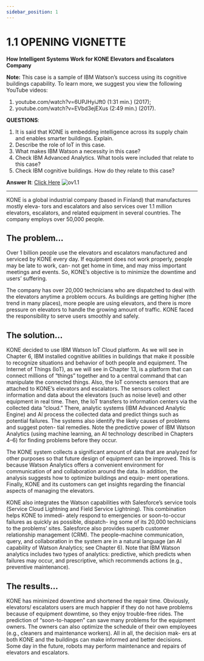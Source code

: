 ```yaml
---
sidebar_position: 1
---
```


# 1.1 OPENING VIGNETTE

**How Intelligent Systems Work for KONE Elevators and Escalators Company**


**Note:** This case is a sample of IBM Watson’s success using its cognitive buildings capability. To learn more, we suggest you view the following YouTube videos: 
1. youtube.com/watch?v=6UPJHyiJft0 (1:31 min.) (2017); 
2. youtube.com/watch?v=EVbd3ejEXus (2:49 min.) (2017).

**QUESTIONS**: 
1. It is said that KONE is embedding intelligence across its supply chain and enables smarter buildings. Explain.
2. Describe the role of IoT in this case.
3. What makes IBM Watson a necessity in this case?
4. Check IBM Advanced Analytics. What tools were included that relate to this case?
5. Check IBM cognitive buildings. How do they relate to this case?

**Answer It**: [Click Here](http://nankai-cs.mikecrm.com/qi6ABxT)
![ov1.1](/img/ov/ov1.1.png)
____
KONE is a global industrial company (based in Finland) that manufactures mostly eleva- tors and escalators and also services over 1.1 million elevators, escalators, and related equipment in several countries. The company employs over 50,000 people.


## The problem…

Over 1 billion people use the elevators and escalators manufactured and serviced by KONE every day. If equipment does not work properly, people may be late to work, can- not get home in time, and may miss important meetings and events. So, KONE’s objective is to minimize the downtime and users’ suffering.

The company has over 20,000 technicians who are dispatched to deal with the elevators anytime a problem occurs. As buildings are getting higher (the trend in many places), more people are using elevators, and there is more pressure on elevators to handle the growing amount of traffic. KONE faced the responsibility to serve users smoothly and safely.

## The solution…

KONE decided to use IBM Watson IoT Cloud platform. As we will see in Chapter 6, IBM installed cognitive abilities in buildings that make it possible to recognize situations and behavior of both people and equipment. The Internet of Things (IoT), as we will see in Chapter 13, is a platform that can connect millions of “things” together and to a central command that can manipulate the connected things. Also, the IoT connects sensors that are attached to KONE’s elevators and escalators. The sensors collect information and data about the elevators (such as noise level) and other equipment in real time. Then, the IoT transfers to information centers via the collected data “cloud.” There, analytic systems (IBM Advanced Analytic Engine) and AI process the collected data and predict things such as potential failures. The systems also identify the likely causes of problems and suggest poten- tial remedies. Note the predictive power of IBM Watson Analytics (using machine learning, an AI technology described in Chapters 4–6) for finding problems before they occur.

The KONE system collects a significant amount of data that are analyzed for other purposes so that future design of equipment can be improved. This is because Watson Analytics offers a convenient environment for communication of and collaboration around the data. In addition, the analysis suggests how to optimize buildings and equip- ment operations. Finally, KONE and its customers can get insights regarding the financial aspects of managing the elevators.

KONE also integrates the Watson capabilities with Salesforce’s service tools (Service Cloud Lightning and Field Service Lightning). This combination helps KONE to immedi- ately respond to emergencies or soon-to-occur failures as quickly as possible, dispatch- ing some of its 20,000 technicians to the problems’ sites. Salesforce also provides superb customer relationship management (CRM). The people–machine communication, query, and collaboration in the system are in a natural language (an AI capability of Watson Analytics; see Chapter 6). Note that IBM Watson analytics includes two types of analytics: predictive, which predicts when failures may occur, and prescriptive, which recommends actions (e.g., preventive maintenance).


## The results…
KONE has minimized downtime and shortened the repair time. Obviously, elevators/ escalators users are much happier if they do not have problems because of equipment downtime, so they enjoy trouble-free rides. The prediction of “soon-to-happen” can save many problems for the equipment owners. The owners can also optimize the schedule of their own employees (e.g., cleaners and maintenance workers). All in all, the decision mak- ers at both KONE and the buildings can make informed and better decisions. Some day in the future, robots may perform maintenance and repairs of elevators and escalators.